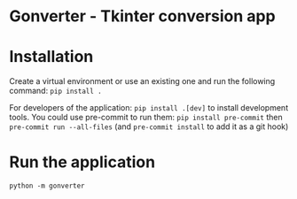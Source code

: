 # Gonverter - Tkinter conversion app

# Installation

Create a virtual environment or use an existing one and run the following command:
`pip install .`

For developers of the application:
`pip install .[dev]`
to install development tools. You could use pre-commit to run them: `pip install pre-commit` then `pre-commit run --all-files` (and `pre-commit install` to add it as a git hook)

# Run the application

`python -m gonverter`
